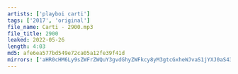 ```yaml
---
artists: ['playboi carti']
tags: ['2017', 'original']
file_name: Carti - 2900.mp3
file_title: 2900
leaked: 2022-05-26
length: 4:03
md5: afe6ea577bd549e72ca05a12fe39f41d
mirrors: ['aHR0cHM6Ly9sZWFrZWQuY3gvdGhyZWFkcy8yM3gtcGxheWJvaS1jYXJ0aS43NjIyMS8=']
---
```

